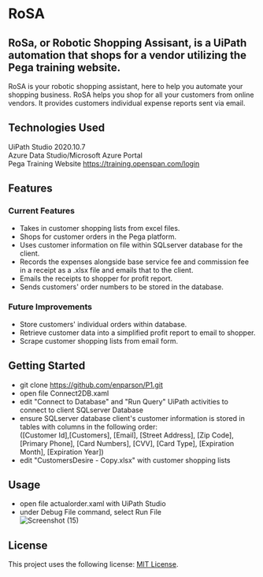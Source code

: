 # RoSA
## RoSa, or Robotic Shopping Assisant, is a UiPath automation that shops for a vendor utilizing the Pega training website.
RoSA is your robotic shopping assistant, here to help you automate your shopping business. RoSA helps you shop for all your customers from online vendors. It provides customers individual expense reports sent via email. 
## Technologies Used
UiPath Studio 2020.10.7 <br>
Azure Data Studio/Microsoft Azure Portal<br>
Pega Training Website <https://training.openspan.com/login>
## Features
### Current Features
- Takes in customer shopping lists from excel files.
- Shops for customer orders in the Pega platform.
- Uses customer information on file within SQLserver database for the client.
- Records the expenses alongside base service fee and commission fee in a receipt as a .xlsx file and emails that to the client.
- Emails the receipts to shopper for profit report.
- Sends customers' order numbers to be stored in the database.

### Future Improvements
- Store customers' individual orders within database.
- Retrieve customer data into a simplified profit report to email to shopper.
- Scrape customer shopping lists from email form.

## Getting Started
- git clone https://github.com/enparson/P1.git
- open file Connect2DB.xaml
- edit "Connect to Database" and "Run Query" UiPath activities to connect to client SQLserver Database
- ensure SQLserver database client's customer information is stored in tables with columns in the following order: <br> ([Customer Id],[Customers], [Email], [Street Address], [Zip Code], [Primary Phone], [Card Numbers], [CVV], [Card Type], [Expiration Month], [Expiration Year])
- edit "CustomersDesire - Copy.xlsx" with customer shopping lists

## Usage
- open file actualorder.xaml with UiPath Studio
- under Debug File command, select Run File <br>
![Screenshot (15)](https://user-images.githubusercontent.com/91700281/174115444-24745da5-4462-4e3a-9b77-a44164e3e015.png)

## License
This project uses the following license: [MIT License](https://github.com/enparson/P1/blob/main/LICENSE).
